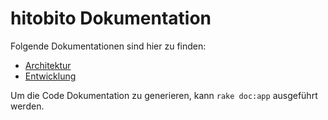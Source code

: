 # hitobito Dokumentation

Folgende Dokumentationen sind hier zu finden:

* [Architektur](architecture/README.md)
* [Entwicklung](development/README.md)


Um die Code Dokumentation zu generieren, kann `rake doc:app` ausgeführt werden.
